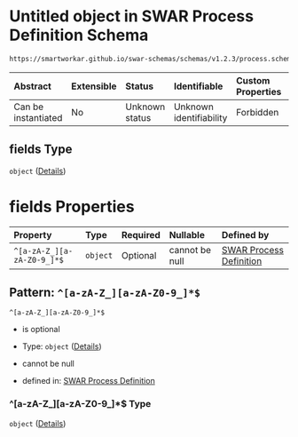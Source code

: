 # Untitled object in SWAR Process Definition Schema

```txt
https://smartworkar.github.io/swar-schemas/schemas/v1.2.3/process.schema.json#/properties/activities/patternProperties/^[A-Za-z0-9_]+$/properties/instructions/patternProperties/^[A-Za-z0-9_]+$/properties/implementation/oneOf/0/properties/fields
```



| Abstract            | Extensible | Status         | Identifiable            | Custom Properties | Additional Properties | Access Restrictions | Defined In                                                                 |
| :------------------ | :--------- | :------------- | :---------------------- | :---------------- | :-------------------- | :------------------ | :------------------------------------------------------------------------- |
| Can be instantiated | No         | Unknown status | Unknown identifiability | Forbidden         | Allowed               | none                | [process.schema.json\*](../out/process.schema.json "open original schema") |

## fields Type

`object` ([Details](process-properties-activities-patternproperties-a-za-z0-9_-properties-instructions-patternproperties-a-za-z0-9_-properties-implementation-oneof-0-properties-fields.md))

# fields Properties

| Property                   | Type     | Required | Nullable       | Defined by                                                                                                                                                                                                                                                                                                                                                                                                                                                                                                                                  |
| :------------------------- | :------- | :------- | :------------- | :------------------------------------------------------------------------------------------------------------------------------------------------------------------------------------------------------------------------------------------------------------------------------------------------------------------------------------------------------------------------------------------------------------------------------------------------------------------------------------------------------------------------------------------ |
| `^[a-zA-Z_][a-zA-Z0-9_]*$` | `object` | Optional | cannot be null | [SWAR Process Definition](process-properties-activities-patternproperties-a-za-z0-9_-properties-instructions-patternproperties-a-za-z0-9_-properties-implementation-oneof-0-properties-fields-patternproperties-a-za-z_a-za-z0-9_.md "https://smartworkar.github.io/swar-schemas/schemas/v1.2.3/process.schema.json#/properties/activities/patternProperties/^\[A-Za-z0-9_]+$/properties/instructions/patternProperties/^\[A-Za-z0-9_]+$/properties/implementation/oneOf/0/properties/fields/patternProperties/^\[a-zA-Z_]\[a-zA-Z0-9_]*$") |

## Pattern: `^[a-zA-Z_][a-zA-Z0-9_]*$`



`^[a-zA-Z_][a-zA-Z0-9_]*$`

* is optional

* Type: `object` ([Details](process-properties-activities-patternproperties-a-za-z0-9_-properties-instructions-patternproperties-a-za-z0-9_-properties-implementation-oneof-0-properties-fields-patternproperties-a-za-z_a-za-z0-9_.md))

* cannot be null

* defined in: [SWAR Process Definition](process-properties-activities-patternproperties-a-za-z0-9_-properties-instructions-patternproperties-a-za-z0-9_-properties-implementation-oneof-0-properties-fields-patternproperties-a-za-z_a-za-z0-9_.md "https://smartworkar.github.io/swar-schemas/schemas/v1.2.3/process.schema.json#/properties/activities/patternProperties/^\[A-Za-z0-9_]+$/properties/instructions/patternProperties/^\[A-Za-z0-9_]+$/properties/implementation/oneOf/0/properties/fields/patternProperties/^\[a-zA-Z_]\[a-zA-Z0-9_]*$")

### ^\[a-zA-Z\_]\[a-zA-Z0-9\_]\*$ Type

`object` ([Details](process-properties-activities-patternproperties-a-za-z0-9_-properties-instructions-patternproperties-a-za-z0-9_-properties-implementation-oneof-0-properties-fields-patternproperties-a-za-z_a-za-z0-9_.md))
